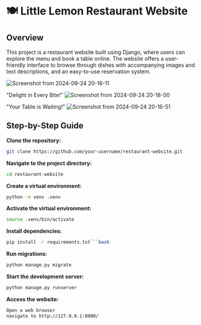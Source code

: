 # 🍽️ Little Lemon Restaurant Website

## Overview

This project is a restaurant website built using Django, where users can explore the menu and book a table online. The website offers a user-friendly interface to browse through dishes with accompanying images and text descriptions, and an easy-to-use reservation system.


![Screenshot from 2024-09-24 20-16-11](https://github.com/user-attachments/assets/904e626a-3f54-42a7-8c4d-0561f86a2220)


"Delight in Every Bite!"
![Screenshot from 2024-09-24 20-18-00](https://github.com/user-attachments/assets/b554f119-8412-450b-8d4f-14d2836d6c8f)


"Your Table is Waiting!"
![Screenshot from 2024-09-24 20-16-51](https://github.com/user-attachments/assets/0fce1cc9-75f8-476e-9e60-3775f240b7e8)


## Step-by-Step Guide

**Clone the repository:**

```bash
git clone https://github.com/your-username/restaurant-website.git
```
**Navigate to the project directory:**

```bash
cd restaurant-website
```

**Create a virtual environment:**

```bash
python -m venv .venv
```
**Activate the virtual environment:**

```bash
source .venv/bin/activate
```

**Install dependencies:**

```bash
pip install -r requirements.txt```bash
```

**Run migrations:**

```bash
python manage.py migrate
```

**Start the development server:**

```bash
python manage.py runserver
```
**Access the website:**

```bash
Open a web browser 
navigate to http://127.0.0.1:8000/
```

